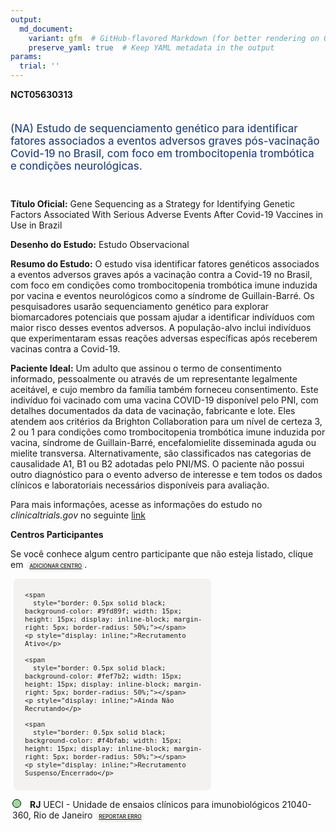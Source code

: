 ```yaml
---
output: 
  md_document:
    variant: gfm  # GitHub-flavored Markdown (for better rendering on GitHub)
    preserve_yaml: true  # Keep YAML metadata in the output
params:
  trial: ''
---
```


**NCT05630313**

<div style="padding: 5px 5px 5px 0px; font-size: 1.20em; font-weight: 500; color: #2E4A7F; text-align: left; margin-bottom: 20px">

(NA) Estudo de sequenciamento genético para identificar fatores
associados a eventos adversos graves pós-vacinação Covid-19 no Brasil,
com foco em trombocitopenia trombótica e condições neurológicas.

</div>

**Título Oficial:** Gene Sequencing as a Strategy for Identifying
Genetic Factors Associated With Serious Adverse Events After Covid-19
Vaccines in Use in Brazil

**Desenho do Estudo:** Estudo Observacional

**Resumo do Estudo:** O estudo visa identificar fatores genéticos
associados a eventos adversos graves após a vacinação contra a Covid-19
no Brasil, com foco em condições como trombocitopenia trombótica imune
induzida por vacina e eventos neurológicos como a síndrome de
Guillain-Barré. Os pesquisadores usarão sequenciamento genético para
explorar biomarcadores potenciais que possam ajudar a identificar
indivíduos com maior risco desses eventos adversos. A população-alvo
inclui indivíduos que experimentaram essas reações adversas específicas
após receberem vacinas contra a Covid-19.

**Paciente Ideal:** Um adulto que assinou o termo de consentimento
informado, pessoalmente ou através de um representante legalmente
aceitável, e cujo membro da família também forneceu consentimento. Este
indivíduo foi vacinado com uma vacina COVID-19 disponível pelo PNI, com
detalhes documentados da data de vacinação, fabricante e lote. Eles
atendem aos critérios da Brighton Collaboration para um nível de certeza
3, 2 ou 1 para condições como trombocitopenia trombótica imune induzida
por vacina, síndrome de Guillain-Barré, encefalomielite disseminada
aguda ou mielite transversa. Alternativamente, são classificados nas
categorias de causalidade A1, B1 ou B2 adotadas pelo PNI/MS. O paciente
não possui outro diagnóstico para o evento adverso de interesse e tem
todos os dados clínicos e laboratoriais necessários disponíveis para
avaliação.

Para mais informações, acesse as informações do estudo no
*clinicaltrials.gov* no seguinte
[link](https://clinicaltrials.gov/ct2/show/NCT05630313)

**Centros Participantes**

Se você conhece algum centro participante que não esteja listado, clique
em
<span style="color: #2E4A7F; margin-left: 2px; padding: 4px; background-color: #f3f2f1; border-radius: 8px; font-weight: 500; font-size: 0.6em"><a
href="https://flazar.shinyapps.io/formsapp?study_nct_id=NCT05630313&amp;location_id=N%2FA&amp;location_full_name=N%2FA&amp;form_type=Adicionar%20Centro"
target="_blank">ADICIONAR CENTRO</a></span>.

<div style="margin-bottom: 8px; margin-left: 5px; padding: 8px; max-width: 300px; background-color: #f3f2f1; border-radius: 8px; font-size: 0.9em">

<div style="margin-left: 10px;">

    <span 
      style="border: 0.5px solid black; background-color: #9fd89f; width: 15px; height: 15px; display: inline-block; margin-right: 5px; border-radius: 50%;"></span>
    <p style="display: inline;">Recrutamento Ativo</p>

</div>

<div style="margin-left: 10px;">

    <span 
      style="border: 0.5px solid black; background-color: #fef7b2; width: 15px; height: 15px; display: inline-block; margin-right: 5px; border-radius: 50%;"></span>
    <p style="display: inline;">Ainda Não Recrutando</p>

</div>

<div style="margin-left: 10px;">

    <span 
      style="border: 0.5px solid black; background-color: #f4bfab; width: 15px; height: 15px; display: inline-block; margin-right: 5px; border-radius: 50%;"></span>
    <p style="display: inline;">Recrutamento Suspenso/Encerrado</p>

</div>

</div>

<div style="margin: 3px;">

<span style="border: 0.5px solid black; display: inline-block; width: 12px; height: 12px; border-radius: 50%; margin-right: 10px; padding-bottom: 0px; background-color: #9fd89f;"></span>
<b>RJ</b> UECI - Unidade de ensaios clínicos para imunobiológicos
21040-360, Rio de Janeiro
<span style="color: #2E4A7F; margin-left: 2px; padding: 4px; background-color: #f3f2f1; border-radius: 8px; font-weight: 500; font-size: 0.6em"><a
href="https://flazar.shinyapps.io/formsapp?study_nct_id=NCT05630313&amp;location_id=UNIDADEDEENSAIOSCLINICOSPARAIMUNOBIOLOGICOSUECIRIODEJANEIROBRAZIL&amp;location_full_name=UECI%20-%20Unidade%20de%20ensaios%20cl%C3%ADnicos%20para%20imunobiol%C3%B3gicos%2C%2021040-360%2C%20Rio%20de%20Janeiro&amp;form_type=Reportar%20Erro"
target="_blank">REPORTAR ERRO</a></span>

</div>
